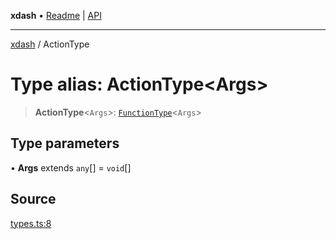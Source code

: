 **xdash** • [Readme](../README.md) \| [API](../globals.md)

***

[xdash](../README.md) / ActionType

# Type alias: ActionType\<Args\>

> **ActionType**\<`Args`\>: [`FunctionType`](FunctionType.md)\<`Args`\>

## Type parameters

• **Args** extends `any`[] = `void`[]

## Source

[types.ts:8](https://github.com/shtse8/xdash/blob/55c7e43/src/types.ts#L8)
